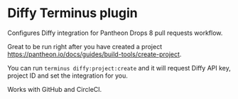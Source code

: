 # Diffy Terminus plugin

Configures Diffy integration for Pantheon Drops 8 pull requests workflow.

Great to be run right after you have created a project https://pantheon.io/docs/guides/build-tools/create-project.

You can run `terminus diffy:project:create` and it will request Diffy API key, project ID and set the integration for you.

Works with GitHub and CircleCI.
